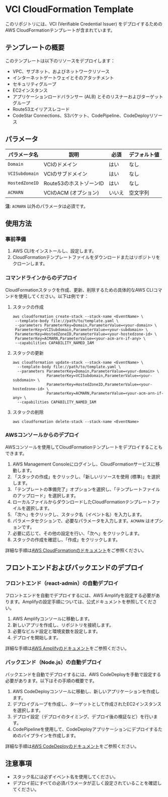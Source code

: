 # VCI CloudFormation Template

このリポジトリには、VCI (Verifiable Credential Issuer) をデプロイするためのAWS CloudFormationテンプレートが含まれています。

## テンプレートの概要

このテンプレートは以下のリソースをデプロイします：

- VPC、サブネット、およびネットワークリソース
- インターネットゲートウェイとそのアタッチメント
- セキュリティグループ
- EC2インスタンス
- アプリケーションロードバランサー (ALB) とそのリスナーおよびターゲットグループ
- Route53エイリアスレコード
- CodeStar Connections、S3バケット、CodePipeline、CodeDeployリソース

## パラメータ

| パラメータ名         | 説明               | 必須  | デフォルト値 |
|----------------|------------------|-----|--------|
| `Domain`       | VCIのドメイン         | はい  | なし     |
| `VCISubdomain` | VCIのサブドメイン       | はい  | なし     |
| `HostedZoneID` | Route53のホストゾーンID | はい  | なし     |
| `ACMARN`       | VCIのACM (オプション)  | いいえ | 空文字列   |

**注**: `ACMARN` 以外のパラメータは必須です。

## 使用方法

### 事前準備

1. AWS CLIをインストールし、設定します。
2. CloudFormationテンプレートファイルをダウンロードまたはリポジトリをクローンします。

### コマンドラインからのデプロイ

CloudFormationスタックを作成、更新、削除するための具体的なAWS CLIコマンドを使用してください。以下は例です：

1. スタックの作成
    ```shell
   aws cloudformation create-stack --stack-name <EventName> \
     --template-body file://path/to/template.yaml \
     --parameters ParameterKey=Domain,ParameterValue=<your-domain> \
     ParameterKey=VCISubdomain,ParameterValue=<your-subdomain> \
     ParameterKey=HostedZoneID,ParameterValue=<your-hostedzone-id> \
     ParameterKey=ACMARN,ParameterValue=<your-acm-arn-if-any> \
     --capabilities CAPABILITY_NAMED_IAM
    ```
2. スタックの更新
    ```shell
    aws cloudformation update-stack --stack-name <EventName> \
      --template-body file://path/to/template.yaml \
      --parameters ParameterKey=Domain,ParameterValue=<your-domain> \
                   ParameterKey=VCISubdomain,ParameterValue=<your-subdomain> \
                   ParameterKey=HostedZoneID,ParameterValue=<your-hostedzone-id> \
                   ParameterKey=ACMARN,ParameterValue=<your-acm-arn-if-any> \
      --capabilities CAPABILITY_NAMED_IAM
    ```
3. スタックの削除
    ```shell
    aws cloudformation delete-stack --stack-name <EventName>
    ```
### AWSコンソールからのデプロイ

AWSコンソールを使用してCloudFormationテンプレートをデプロイすることもできます。

1. AWS Management Consoleにログインし、CloudFormationサービスに移動します。
2. 「スタックの作成」をクリックし、「新しいリソースを使用 (標準)」を選択します。
3. 「テンプレートの準備完了」オプションを選択し、「テンプレートファイルのアップロード」を選択します。
4. ローカルファイルからダウンロードしたCloudFormationテンプレートファイルを選択します。
5. 「次へ」をクリックし、スタック名（イベント名）を入力します。
6. パラメータセクションで、必要なパラメータを入力します。`ACMARN` はオプションです。
7. 必要に応じて、その他の設定を行い、「次へ」をクリックします。
8. スタックの作成を確認し、「作成」をクリックします。

詳細な手順は[AWS CloudFormationのドキュメント](https://docs.aws.amazon.com/AWSCloudFormation/latest/UserGuide/cfn-console-create-stack.html)をご参照ください。

## フロントエンドおよびバックエンドのデプロイ

### フロントエンド（react-admin）の自動デプロイ

フロントエンドを自動でデプロイするには、AWS Amplifyを設定する必要があります。Amplifyの設定手順については、公式ドキュメントを参照してください。

1. AWS Amplifyコンソールに移動します。
2. 新しいアプリを作成し、リポジトリを接続します。
3. 必要なビルド設定と環境変数を設定します。
4. デプロイを開始します。

詳細な手順は[AWS Amplifyのドキュメント](https://docs.aws.amazon.com/amplify/)をご参照ください。

### バックエンド（Node.js）の自動デプロイ

バックエンドを自動でデプロイするには、AWS CodeDeployを手動で設定する必要があります。以下はその手順の概要です。

1. AWS CodeDeployコンソールに移動し、新しいアプリケーションを作成します。
2. デプロイグループを作成し、ターゲットとして作成されたEC2インスタンスを選択します。
3. デプロイ設定（デプロイのタイミング、デプロイ後の検証など）を行います。
4. CodePipelineを使用して、CodeDeployアプリケーションにデプロイするためのパイプラインを作成します。

詳細な手順は[AWS CodeDeployのドキュメント](https://docs.aws.amazon.com/codedeploy/)をご参照ください。

## 注意事項

- スタック名には必ずイベント名を使用してください。
- デプロイ前にすべての必須パラメータが正しく設定されていることを確認してください。